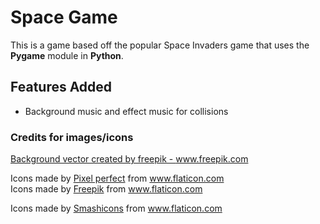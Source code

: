# Space Game
This is a game based off the popular Space Invaders game that uses the **Pygame** module in **Python**.

## Features Added
* Background music and effect music for collisions



### Credits for images/icons
<a href="https://www.freepik.com/vectors/background">Background vector created by freepik - www.freepik.com</a>


<div>Icons made by <a href="https://www.flaticon.com/authors/pixel-perfect" title="Pixel perfect">Pixel perfect</a> from <a href="https://www.flaticon.com/" title="Flaticon">www.flaticon.com</a></div>


<div>Icons made by <a href="https://www.flaticon.com/authors/freepik" title="Freepik">Freepik</a> from <a href="https://www.flaticon.com/" title="Flaticon">www.flaticon.com</a></div>


Icons made by <a href="https://www.flaticon.com/authors/smashicons" title="Smashicons">Smashicons</a> from <a href="https://www.flaticon.com/" title="Flaticon"> www.flaticon.com</a>
